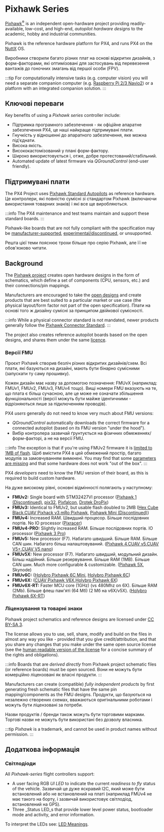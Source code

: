 # Pixhawk Series

[Pixhawk<sup>&reg;</sup>](https://pixhawk.org/) is an independent open-hardware project providing readily-available, low-cost, and high-end, _autopilot hardware designs_ to the academic, hobby and industrial communities.

Pixhawk is the reference hardware platform for PX4, and runs PX4 on the [NuttX](https://nuttx.apache.org/) OS.

Виробники створили багато різних плат на основі відкритих дизайнів, з форм-факторами, які оптимізовані для застосувань від перевезення вантажів до гоночних змагань від першої особи (FPV).

:::tip
For computationally intensive tasks (e.g. computer vision) you will need a separate companion computer (e.g. [Raspberry Pi 2/3 Navio2](../flight_controller/raspberry_pi_navio2.md)) or a platform with an integrated companion solution.
:::

## Ключові переваги

Key benefits of using a _Pixhawk series_ controller include:

- Підтримка програмного забезпечення - як офіційне апаратне забезпечення PX4, це наші найкраще підтримувані плати.
- Гнучкість у відношенні до апаратного забезпечення, яке можна під'єднати.
- Висока якість.
- Висококастомізований у плані форм-фактору.
- Широко використовується і, отже, добре протестований/стабільний.
- Automated update of latest firmware via _QGroundControl_ (end-user friendly).

## Підтримувані плати

The PX4 Project uses [Pixhawk Standard Autopilots](../flight_controller/autopilot_pixhawk_standard.md) as reference hardware.
Це контролери, які повністю сумісні зі стандартом Pixhawk (включаючи використання товарних знаків) і які все ще виробляються.

:::info
The PX4 maintenance and test teams maintain and support these standard boards.
:::

Pixhawk-like boards that are not fully compliant with the specification may be [manufacturer-supported](../flight_controller/autopilot_manufacturer_supported.md), [experimental/discontinued](../flight_controller/autopilot_experimental.md), or unsupported.

Решта цієї теми пояснює трохи більше про серію Pixhawk, але її не обов'язково читати.

## Background

The [Pixhawk project](https://pixhawk.org/) creates open hardware designs in the form of schematics, which define a set of components (CPU, sensors, etc.) and their connections/pin mappings.

Manufacturers are encouraged to take the [open designs](https://github.com/pixhawk/Hardware) and create products that are best suited to a particular market or use case (the physical layout/form factor not part of the open specification). Плати на основі того ж дизайну сумісні за принципом двійкової сумісності.

:::info
While a physical connector standard is not mandated, newer products generally follow the [Pixhawk Connector Standard](https://pixhawk.org/pixhawk-connector-standard/).
:::

The project also creates reference autopilot boards based on the open designs, and shares them under the same [licence](#licensing-and-trademarks).

<a id="fmu_versions"></a>

### Версії FMU

Проєкт Pixhawk створив безліч різних відкритих дизайнів/схем.
Всі плати, які базуються на дизайні, мають бути бінарно сумісними (запускати ту саму прошивку).

Кожен дизайн має назву за допомогою позначення: FMUvX (наприклад: FMUv1, FMUv2, FMUv3, FMUv4 тощо).
Вищі номери FMU вказують на те, що плата є більш сучасною, але це може не означати збільшення функціональності (версії можуть бути майже ідентичними - відрізняються лише за підключенням проводів).

PX4 _users_ generally do not need to know very much about FMU versions:

- _QGroundControl_ automatically downloads the correct firmware for a connected autopilot (based on its FMU version "under the hood").
- Вибір контролера зазвичай ґрунтується на фізичних обмеженнях/форм-факторі, а не на версії FMU.

:::info
The exception is that if you're using FMUv2 firmware it is [limited to 1MB of flash](../flight_controller/silicon_errata.md#fmuv2-pixhawk-silicon-errata).
Щоб вмістити PX4 в цей обмежений простір, багато модулів за замовчуванням вимкнені.
You may find that some [parameters are missing](../advanced_config/parameters.md#missing) and that some hardware does not work "out of the box".
:::

PX4 _developers_ need to know the FMU version of their board, as this is required to build custom hardware.

На дуже високому рівні, основні відмінності полягають у наступному:

- **FMUv2:** Single board with STM32427VI processor ([Pixhawk 1 (Discontinued)](../flight_controller/pixhawk.md), [pix32](../flight_controller/holybro_pix32.md), [Pixfalcon](../flight_controller/pixfalcon.md), [Drotek DroPix](../flight_controller/dropix.md))
- **FMUv3:** Identical to FMUv2, but usable flash doubled to 2MB ([Hex Cube Black](../flight_controller/pixhawk-2.md),[CUAV Pixhack v3](../flight_controller/pixhack_v3.md),[mRo Pixhawk](../flight_controller/mro_pixhawk.md), [Pixhawk Mini (Discontinued)](../flight_controller/pixhawk_mini.md))
- **FMUv4:** Increased RAM. Швидший процесор. Більше послідовних портів. No IO processor ([Pixracer](../flight_controller/pixracer.md))
- **FMUv4-PRO:** Slightly increased RAM. Більше послідовних портів. IO processor ([Pixhawk 3 Pro](../flight_controller/pixhawk3_pro.md))
- **FMUv5:** New processor (F7).
  Набагато швидший.
  Більше RAM.
  Більше CAN шин.
  Набагато більш налаштовуваний.
  ([Pixhawk 4](../flight_controller/pixhawk4.md),[CUAV v5](../flight_controller/cuav_v5.md),[CUAV V5+](../flight_controller/cuav_v5_plus.md),[CUAV V5 nano](../flight_controller/cuav_v5_nano.md))
- **FMUv5X:** New processor (F7).
  Набагато швидший, модульний дизайн.
  Більш надійний.
  Більше резервування.
  Більше RAM (1MB).
  Більше CAN шин.
  Much more configurable & customizable.
  ([Pixhawk 5X](../flight_controller/pixhawk5x.md), Skynode)
- **FMUv6C:**
  ([Holybro Pixhawk 6C Mini](../flight_controller/pixhawk6c_mini.md), [Holybro Pixhawk 6C](../flight_controller/pixhawk6c.md))
- **FMUv6X:**
  ([CUAV Pixhawk V6X](../flight_controller/cuav_pixhawk_v6x.md),[Holybro Pixhawk 6X](../flight_controller/pixhawk6x.md))
- **FMUv6X-RT:** Faster MCU core (1GHz) (vs 480Mhz on 6X).
  Більше RAM (2Mb).
  Більше флеш пам'яті (64 Мб) (2 Мб на v6X/v5X).
  ([Holybro Pixhawk 6X-RT](../flight_controller/pixhawk6x-rt.md))

<a id="licensing-and-trademarks"></a>

### Ліцензування та товарні знаки

Pixhawk project schematics and reference designs are licensed under [CC BY-SA 3](https://creativecommons.org/licenses/by-sa/3.0/legalcode).

The license allows you to use, sell, share, modify and build on the files in almost any way you like - provided that you give credit/attribution, and that you share any changes that you make under the same open source license (see the [human readable version of the license](https://creativecommons.org/licenses/by-sa/3.0/) for a concise summary of the rights and obligations).

:::info
Boards that are _derived directly_ from Pixhawk project schematic files (or reference boards) must be open sourced.
Вони не можуть бути комерційно ліцензовані як власні продукти.
:::

Manufacturers can create (compatible) _fully independent products_ by first generating fresh schematic files that have the same pin mapping/components as the FMU designs.
Продукти, що базуються на незалежно створених схемах, вважаються оригінальними роботами і можуть бути ліцензовані за потреби.

Назви продуктів / бренди також можуть бути торговими марками.
Торгові назви не можуть бути використані без дозволу власника.

:::tip
_Pixhawk_ is a trademark, and cannot be used in product names without permission.
:::

## Додаткова інформація

### Світлодіоди

All _Pixhawk-series_ flight controllers support:

- A user facing RGB _UI LED_ to indicate the current _readiness to fly_ status of the vehicle. Зазвичай це дуже яскравий I2C, який може бути встановлений або не встановлений на платі (наприклад FMUv4 не має такого на борту, і зазвичай використовує світлодіод, встановлений на GPS).
- Three _Status LED_s that provide lower level power status, bootloader mode and activity, and error information.

To interpret the LEDs see: [LED Meanings](../getting_started/led_meanings.md).

